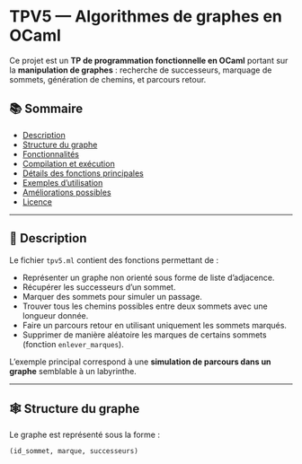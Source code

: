 # TPV5 — Algorithmes de graphes en OCaml

Ce projet est un **TP de programmation fonctionnelle en OCaml** portant sur la **manipulation de graphes** : recherche de successeurs, marquage de sommets, génération de chemins, et parcours retour.

## 📚 Sommaire

- [Description](#-description)
- [Structure du graphe](#-structure-du-graphe)
- [Fonctionnalités](#-fonctionnalités)
- [Compilation et exécution](#-compilation-et-exécution)
- [Détails des fonctions principales](#-détails-des-fonctions-principales)
- [Exemples d’utilisation](#-exemples-dutilisation)
- [Améliorations possibles](#-améliorations-possibles)
- [Licence](#-licence)

---

## 🧭 Description

Le fichier `tpv5.ml` contient des fonctions permettant de :

- Représenter un graphe non orienté sous forme de liste d’adjacence.
- Récupérer les successeurs d’un sommet.
- Marquer des sommets pour simuler un passage.
- Trouver tous les chemins possibles entre deux sommets avec une longueur donnée.
- Faire un parcours retour en utilisant uniquement les sommets marqués.
- Supprimer de manière aléatoire les marques de certains sommets (fonction `enlever_marques`).

L’exemple principal correspond à une **simulation de parcours dans un graphe** semblable à un labyrinthe.

---

## 🕸 Structure du graphe

Le graphe est représenté sous la forme :

```ocaml
(id_sommet, marque, successeurs)
